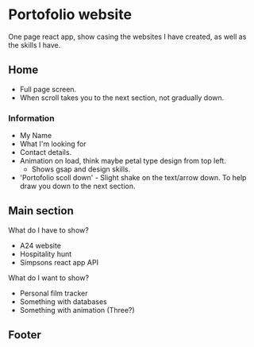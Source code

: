# Portofolio website

One page react app, show casing the websites I have created, as well as the skills I have.

## Home

- Full page screen.
- When scroll takes you to the next section, not gradually down.

### Information

- My Name
- What I'm looking for
- Contact details.
- Animation on load, think maybe petal type design from top left.
  - Shows gsap and design skills.
- 'Portofolio scoll down' - Slight shake on the text/arrow down. To help draw you down to the next section.

## Main section

What do I have to show?

- A24 website
- Hospitality hunt
- Simpsons react app API

What do I want to show?

- Personal film tracker
- Something with databases
- Something with animation (Three?)

## Footer
